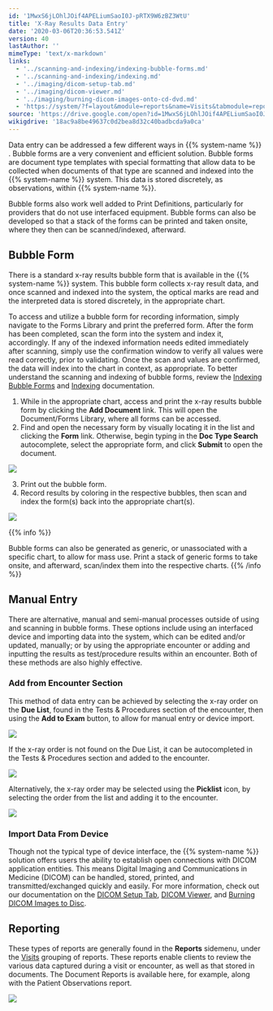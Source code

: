 ```yaml
---
id: '1MwxS6jLOhlJOif4APELiumSaoI0J-pRTX9W6zBZ3WtU'
title: 'X-Ray Results Data Entry'
date: '2020-03-06T20:36:53.541Z'
version: 40
lastAuthor: ''
mimeType: 'text/x-markdown'
links:
  - '../scanning-and-indexing/indexing-bubble-forms.md'
  - '../scanning-and-indexing/indexing.md'
  - '../imaging/dicom-setup-tab.md'
  - '../imaging/dicom-viewer.md'
  - '../imaging/burning-dicom-images-onto-cd-dvd.md'
  - 'https://system/?f=layout&module=reports&name=Visits&tabmodule=reports&t=Visits&tabmodule=reports&tabselect=Visits'
source: 'https://drive.google.com/open?id=1MwxS6jLOhlJOif4APELiumSaoI0J-pRTX9W6zBZ3WtU'
wikigdrive: '18ac9a8be49637c0d2bea8d32c40badbcda9a0ca'
---
```

Data entry can be addressed a few different ways in {{% system-name %}} . Bubble forms are a very convenient and efficient solution. Bubble forms are document type templates with special formatting that allow data to be collected when documents of that type are scanned and indexed into the {{% system-name %}} system. This data is stored discretely, as observations, within {{% system-name %}}.

Bubble forms also work well added to Print Definitions, particularly for providers that do not use interfaced equipment. Bubble forms can also be developed so that a stack of the forms can be printed and taken onsite, where they then can be scanned/indexed, afterward.

## Bubble Form

There is a standard x-ray results bubble form that is available in the {{% system-name %}} system. This bubble form collects x-ray result data, and once scanned and indexed into the system, the optical marks are read and the interpreted data is stored discretely, in the appropriate chart.

To access and utilize a bubble form for recording information, simply navigate to the Forms Library and print the preferred form. After the form has been completed, scan the form into the system and index it, accordingly. If any of the indexed information needs edited immediately after scanning, simply use the confirmation window to verify all values were read correctly, prior to validating. Once the scan and values are confirmed, the data will index into the chart in context, as appropriate. To better understand the scanning and indexing of bubble forms, review the [Indexing Bubble Forms](../scanning-and-indexing/indexing-bubble-forms.md) and [Indexing](../scanning-and-indexing/indexing.md) documentation.
1. While in the appropriate chart, access and print the x-ray results bubble form by clicking the <strong>Add Document</strong> link. This will open the Document/Forms Library, where all forms can be accessed.
2. Find and open the necessary form by visually locating it in the list and clicking the <strong>Form</strong> link. Otherwise, begin typing in the <strong>Doc Type Search</strong> autocomplete, select the appropriate form, and click <strong>Submit</strong> to open the document.

![](../x-ray-results-data-entry.assets/b20620034a1e2e749389598673fedfef.png)

3. Print out the bubble form.
4. Record results by coloring in the respective bubbles, then scan and index the form(s) back into the appropriate chart(s).

![](../x-ray-results-data-entry.assets/ddacdb3fd2d74a5fc7157f9fdbc233a9.png)

{{% info %}}

Bubble forms can also be generated as generic, or unassociated with a specific chart, to allow for mass use. Print a stack of generic forms to take onsite, and afterward, scan/index them into the respective charts.
{{% /info %}}

## Manual Entry

There are alternative, manual and semi-manual processes outside of using and scanning in bubble forms. These options include using an interfaced device and importing data into the system, which can be edited and/or updated, manually; or by using the appropriate encounter or adding and inputting the results as test/procedure results within an encounter. Both of these methods are also highly effective.

### Add from Encounter Section

This method of data entry can be achieved by selecting the x-ray order on the **Due List**, found in the Tests & Procedures section of the encounter, then using the **Add to Exam** button, to allow for manual entry or device import.

![](../x-ray-results-data-entry.assets/597abd62e618f8bdf74ccce338b8c3f6.png)

If the x-ray order is not found on the Due List, it can be autocompleted in the Tests & Procedures section and added to the encounter.

![](../x-ray-results-data-entry.assets/69dc2c32a17f010f74ef38c6e9b83db4.png)

Alternatively, the x-ray order may be selected using the **Picklist** icon, by selecting the order from the list and adding it to the encounter.

![](../x-ray-results-data-entry.assets/776dd760b786fb68e2bb11d513be5525.png)


### Import Data From Device

Though not the typical type of device interface, the {{% system-name %}} solution offers users the ability to establish open connections with DICOM application entities. This means Digital Imaging and Communications in Medicine (DICOM) can be handled, stored, printed, and transmitted/exchanged quickly and easily. For more information, check out our documentation on the [DICOM Setup Tab](../imaging/dicom-setup-tab.md), [DICOM Viewer](../imaging/dicom-viewer.md), and [Burning DICOM Images to Disc](../imaging/burning-dicom-images-onto-cd-dvd.md).

## Reporting

These types of reports are generally found in the **Reports** sidemenu, under the [Visits](https://system/?f=layout&module=reports&name=Visits&tabmodule=reports&t=Visits&tabmodule=reports&tabselect=Visits) grouping of reports. These reports enable clients to review the various data captured during a visit or encounter, as well as that stored in documents. The Document Reports is available here, for example, along with the Patient Observations report.

![](../x-ray-results-data-entry.assets/8963a7cbcad05e622538f80636491b02.png)

